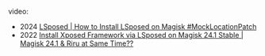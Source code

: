 
video:
- 2024 [LSposed | How to Install LSposed on Magisk #MockLocationPatch](https://youtu.be/Mykbep7xkHY)
- 2022 [Install Xposed Framework via LSposed on Magisk 24.1 Stable | Magisk 24.1 & Riru at Same Time??](https://youtu.be/mPGijHRSE6M)
